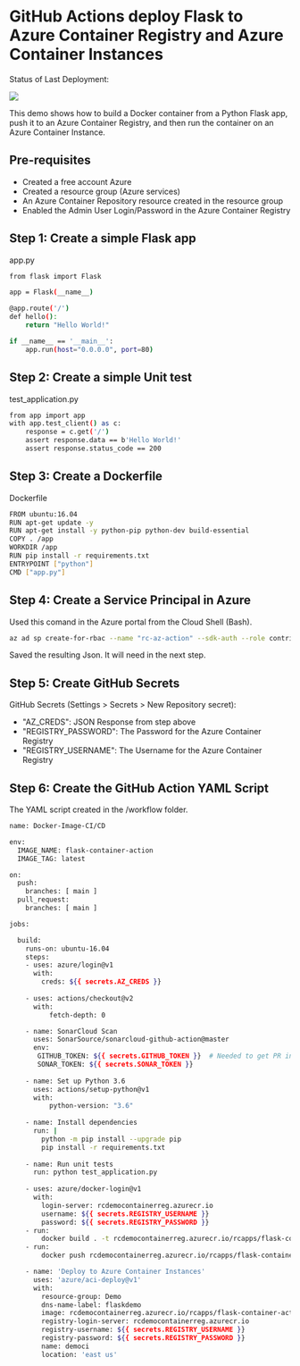 # GitHub Actions deploy Flask to Azure Container Registry and Azure Container Instances

Status of Last Deployment:<br>

<img src="https://github.com/kiselev-it/flask-container-action/workflows/Docker-Image-CI/CD/badge.svg?branch=main"><br>

This demo shows how to build a Docker container from a Python Flask app, push it to an Azure Container Registry, and then run the container on an Azure Container Instance.

## Pre-requisites
- Created a free account Azure
- Created a resource group (Azure services)
- An Azure Container Repository resource created in the resource group
- Enabled the Admin User Login/Password in the Azure Container Registry

## Step 1: Create a simple Flask app
app.py
```sh
from flask import Flask

app = Flask(__name__)

@app.route('/')
def hello():
    return "Hello World!"

if __name__ == '__main__':
    app.run(host="0.0.0.0", port=80)
```
## Step 2: Create a simple Unit test
test_application.py 
```sh
from app import app
with app.test_client() as c:
    response = c.get('/')
    assert response.data == b'Hello World!'
    assert response.status_code == 200
```
## Step 3: Create a Dockerfile
Dockerfile
```sh
FROM ubuntu:16.04
RUN apt-get update -y
RUN apt-get install -y python-pip python-dev build-essential
COPY . /app
WORKDIR /app
RUN pip install -r requirements.txt
ENTRYPOINT ["python"]
CMD ["app.py"]
```

## Step 4: Create a Service Principal in Azure
Used this comand in the Azure portal from the Cloud Shell (Bash).
```sh
az ad sp create-for-rbac --name "rc-az-action" --sdk-auth --role contributor --scopes /subscriptions/xxx-xxx-xxx-xxx-xxx/resourceGroups/Demo
```
Saved the resulting Json. It will need in the next step.

## Step 5: Create GitHub Secrets
GitHub Secrets (Settings > Secrets > New Repository secret):
- "AZ_CREDS": JSON Response from step above
- "REGISTRY_PASSWORD": The Password for the Azure Container Registry
- "REGISTRY_USERNAME": The Username for the Azure Container Registry

## Step 6: Create the GitHub Action YAML Script
The YAML script created in the /workflow folder. 
```sh
name: Docker-Image-CI/CD

env:
  IMAGE_NAME: flask-container-action
  IMAGE_TAG: latest

on:
  push:
    branches: [ main ]
  pull_request:
    branches: [ main ]

jobs:

  build:
    runs-on: ubuntu-16.04
    steps:
    - uses: azure/login@v1
      with:
        creds: ${{ secrets.AZ_CREDS }}
    
    - uses: actions/checkout@v2
      with:
          fetch-depth: 0

    - name: SonarCloud Scan
      uses: SonarSource/sonarcloud-github-action@master
      env:
       GITHUB_TOKEN: ${{ secrets.GITHUB_TOKEN }}  # Needed to get PR information, if any
       SONAR_TOKEN: ${{ secrets.SONAR_TOKEN }}
      
    - name: Set up Python 3.6
      uses: actions/setup-python@v1
      with:
          python-version: "3.6"
          
    - name: Install dependencies
      run: |
        python -m pip install --upgrade pip
        pip install -r requirements.txt
          
    - name: Run unit tests
      run: python test_application.py
    
    - uses: azure/docker-login@v1
      with:
        login-server: rcdemocontainerreg.azurecr.io 
        username: ${{ secrets.REGISTRY_USERNAME }}
        password: ${{ secrets.REGISTRY_PASSWORD }}
    - run:
        docker build . -t rcdemocontainerreg.azurecr.io/rcapps/flask-container-action:latest
    - run:
        docker push rcdemocontainerreg.azurecr.io/rcapps/flask-container-action:latest

    - name: 'Deploy to Azure Container Instances'
      uses: 'azure/aci-deploy@v1'
      with:
        resource-group: Demo
        dns-name-label: flaskdemo
        image: rcdemocontainerreg.azurecr.io/rcapps/flask-container-action:latest
        registry-login-server: rcdemocontainerreg.azurecr.io
        registry-username: ${{ secrets.REGISTRY_USERNAME }}
        registry-password: ${{ secrets.REGISTRY_PASSWORD }}
        name: democi
        location: 'east us'
```

